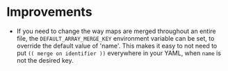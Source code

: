 # Improvements

- If you need to change the way maps are merged throughout an entire file,
  the `DEFAULT_ARRAY_MERGE_KEY` environment variable can be set, to override
  the default value of 'name'. This makes it easy to not need to put `(( merge on identifier ))`
  everywhere in your YAML, when `name` is not the desired key.

